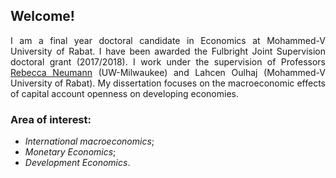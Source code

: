 <style>body {text-align: justify}</style>

## Welcome!
I am  a final year doctoral candidate in Economics at Mohammed-V University of Rabat. I have been awarded the Fulbright Joint Supervision doctoral grant (2017/2018). I work under the supervision of Professors [Rebecca Neumann](https://uwm.edu/economics/people/neumann-rebecca/) (UW-Milwaukee) and Lahcen Oulhaj (Mohammed-V University of Rabat). My dissertation focuses on the macroeconomic effects of capital account openness on developing economies.

### **Area of interest**:
- *International macroeconomics*;
- *Monetary Economics*;
- *Development Economics*.

